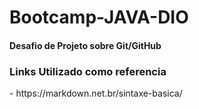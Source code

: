 # Bootcamp-JAVA-DIO

<h4>Desafio de Projeto sobre Git/GitHub<h4>

<h3>Links Utilizado como referencia</h3>
 - https://markdown.net.br/sintaxe-basica/
